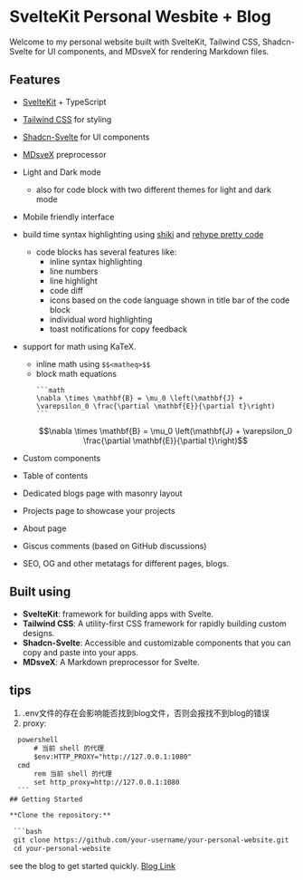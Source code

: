 # SvelteKit Personal Wesbite + Blog

Welcome to my personal website built with SvelteKit, Tailwind CSS, Shadcn-Svelte for UI components, and MDsveX for rendering Markdown files.


## Features
- [SvelteKit](https://kit.svelte.dev/) + TypeScript
- [Tailwind CSS](https://tailwindcss.com/) for styling
- [Shadcn-Svelte](https://www.shadcn-svelte.com/) for UI components
- [MDsveX](https://mdsvex.pngwn.io) preprocessor
- Light and Dark mode
    - also for code block with two different themes for light and dark mode
- Mobile friendly interface
- build time syntax highlighting using [shiki](https://shiki.matsu.io/) and [rehype pretty code](https://rehype-pretty-code.netlify.app/)
    - code blocks has several features like:
        - inline syntax highlighting
        - line numbers
        - line highlight
        - code diff
        - icons based on the code language shown in title bar of the code block
        - individual word highlighting
        - toast notifications for copy feedback
- support for math using KaTeX.
    - inline math using `$$<matheq>$$`
    - block math equations
        ````
        ```math
        \nabla \times \mathbf{B} = \mu_0 \left(\mathbf{J} + \varepsilon_0 \frac{\partial \mathbf{E}}{\partial t}\right)
        ```
        ````
        $$\nabla \times \mathbf{B} = \mu_0 \left(\mathbf{J} + \varepsilon_0 \frac{\partial \mathbf{E}}{\partial t}\right)$$

- Custom components
- Table of contents
- Dedicated blogs page with masonry layout
- Projects page to showcase your projects
- About page
- Giscus comments (based on GitHub discussions)
- SEO, OG and other metatags for different pages, blogs.

## Built using

- **SvelteKit**: framework for building apps with Svelte.
- **Tailwind CSS**: A utility-first CSS framework for rapidly building custom designs.
- **Shadcn-Svelte**: Accessible and customizable components that you can copy and paste into your apps.
- **MDsveX**: A Markdown preprocessor for Svelte.

## tips
1. .env文件的存在会影响能否找到blog文件，否则会报找不到blog的错误
2. proxy:
  ```txt
    powershell
        # 当前 shell 的代理
        $env:HTTP_PROXY="http://127.0.0.1:1080"
    cmd
        rem 当前 shell 的代理
        set http_proxy=http://127.0.0.1:1080
    ```
## Getting Started

**Clone the repository:**

   ```bash
   git clone https://github.com/your-username/your-personal-website.git
   cd your-personal-website
   ````

see the blog to get started quickly. [Blog Link](https://prabhukirankonda.vercel.app/blog/getting-started) 

